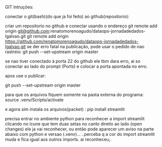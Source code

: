 GIT Intruções:

conectar o git(bash)(do que ja foi feito) 
ao github(repositorio):

criar um repositorio no github
e conectar usando o endereço
git remote add origin git@github.com:renatomorenoagudo/dataops-jornadadedados-lgalvao.git
git remote add origin https://github.com/renatomorenoagudo/dataops-jornadadedados-lgalvao.git
se der erro fatal na publicação, pode usar o pedido de 
nao rastreio:
git push --set-upstream origin master

se nao tiver conectado à porta 22 do github ele tbm dara erro, 
ai so conectar ao lado do prompt (Ports) e colocar a porta apontada
no erro.
  
apos use o publicar:

git push --set-upstream origin master 

para que os arquivos fiquem somente na pasta externa do programa:
source .venv/Scripts/activate

 e agora sim instala os arquivos(packet) :
pip install streamlit

precisa entrar no ambiente python para reconhecer a import streamlit
clicando no ícune que tem duas setas no canto direito ao lado (open changes)
ele ja vai reconhecer, ou então pode aparecer um aviso na parte abaixo com python e versao (.venv)...
..perceba q a cor do import streamlit muda e fica igual aos outros imports. ai reconheceu;.

